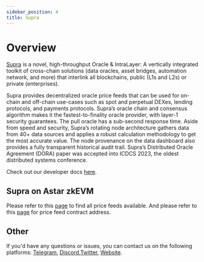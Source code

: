 ```yaml
---
sidebar_position: 4
title: Supra
---
```


[Supra]: https://supra.com

# Overview

[Supra](https://supra.com) is a novel, high-throughput Oracle & IntraLayer: A vertically integrated toolkit of cross-chain solutions (data oracles, asset bridges, automation network, and more) that interlink all blockchains, public (L1s and L2s) or private (enterprises).

Supra provides decentralized oracle price feeds that can be used for on-chain and off-chain use-cases such as spot and perpetual DEXes, lending protocols, and payments protocols. Supra’s oracle chain and consensus algorithm makes it the fastest-to-finality oracle provider, with layer-1 security guarantees. The pull oracle has a sub-second response time. Aside from speed and security, Supra’s rotating node architecture gathers data from 40+ data sources and applies a robust calculation methodology to get the most accurate value. The node provenance on the data dashboard also provides a fully transparent historical audit trail. Supra’s Distributed Oracle Agreement (DORA) paper was accepted into ICDCS 2023, the oldest distributed systems conference.

Check out our developer docs [here](https://supra.com/docs/overview/).

## Supra on Astar zkEVM

Please refer to this [page](https://supra.com/data) to find all price feeds available. And please refer to this [page](https://supra.com/docs/data-feeds/pull-model/networks) for price feed contract address.

## Other

If you'd have any questions or issues, you can contact us on the following platforms: [Telegram](https://t.me/SupraOracles), [Discord](https://discord.com/invite/supraoracles),[Twitter](https://twitter.com/SupraOracles), [Website](https://supra.com).



